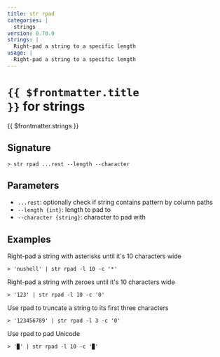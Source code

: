 ```yaml
---
title: str rpad
categories: |
  strings
version: 0.70.0
strings: |
  Right-pad a string to a specific length
usage: |
  Right-pad a string to a specific length
---
```


# <code>{{ $frontmatter.title }}</code> for strings

<div class='command-title'>{{ $frontmatter.strings }}</div>

## Signature

```> str rpad ...rest --length --character```

## Parameters

 -  `...rest`: optionally check if string contains pattern by column paths
 -  `--length {int}`: length to pad to
 -  `--character {string}`: character to pad with

## Examples

Right-pad a string with asterisks until it's 10 characters wide
```shell
> 'nushell' | str rpad -l 10 -c '*'
```

Right-pad a string with zeroes until it's 10 characters wide
```shell
> '123' | str rpad -l 10 -c '0'
```

Use rpad to truncate a string to its first three characters
```shell
> '123456789' | str rpad -l 3 -c '0'
```

Use rpad to pad Unicode
```shell
> '▉' | str rpad -l 10 -c '▉'
```
